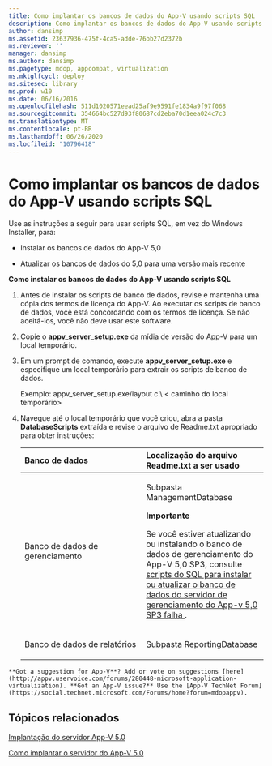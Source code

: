 ```yaml
---
title: Como implantar os bancos de dados do App-V usando scripts SQL
description: Como implantar os bancos de dados do App-V usando scripts SQL
author: dansimp
ms.assetid: 23637936-475f-4ca5-adde-76bb27d2372b
ms.reviewer: ''
manager: dansimp
ms.author: dansimp
ms.pagetype: mdop, appcompat, virtualization
ms.mktglfcycl: deploy
ms.sitesec: library
ms.prod: w10
ms.date: 06/16/2016
ms.openlocfilehash: 511d1020571eead25af9e9591fe1834a9f97f068
ms.sourcegitcommit: 354664bc527d93f80687cd2eba70d1eea024c7c3
ms.translationtype: MT
ms.contentlocale: pt-BR
ms.lasthandoff: 06/26/2020
ms.locfileid: "10796418"
---
```

# Como implantar os bancos de dados do App-V usando scripts SQL


Use as instruções a seguir para usar scripts SQL, em vez do Windows Installer, para:

-   Instalar os bancos de dados do App-V 5,0

-   Atualizar os bancos de dados do 5,0 para uma versão mais recente

**Como instalar os bancos de dados do App-V usando scripts SQL**

1. Antes de instalar os scripts de banco de dados, revise e mantenha uma cópia dos termos de licença do App-V. Ao executar os scripts de banco de dados, você está concordando com os termos de licença. Se não aceitá-los, você não deve usar este software.

2. Copie o **appv\_server\_setup.exe** da mídia de versão do App-V para um local temporário.

3. Em um prompt de comando, execute **appv\_server\_setup.exe** e especifique um local temporário para extrair os scripts de banco de dados.

   Exemplo: appv\_server\_setup.exe/layout c:\\ &lt; caminho do local temporário&gt;

4. Navegue até o local temporário que você criou, abra a pasta **DatabaseScripts** extraída e revise o arquivo de Readme.txt apropriado para obter instruções:

   <table>
   <colgroup>
   <col width="50%" />
   <col width="50%" />
   </colgroup>
   <thead>
   <tr class="header">
   <th align="left">Banco de dados</th>
   <th align="left">Localização do arquivo Readme.txt a ser usado</th>
   </tr>
   </thead>
   <tbody>
   <tr class="odd">
   <td align="left"><p>Banco de dados de gerenciamento</p></td>
   <td align="left"><p>Subpasta ManagementDatabase</p>
   <div class="alert">
   <strong>Importante</strong><br/><p>Se você estiver atualizando ou instalando o banco de dados de gerenciamento do App-V 5,0 SP3, consulte <a href="https://support.microsoft.com/kb/3031340" data-raw-source="[SQL scripts to install or upgrade the App-V 5.0 SP3 Management Server database fail](https://support.microsoft.com/kb/3031340)"> scripts do SQL para instalar ou atualizar o banco de dados do servidor de gerenciamento do App-v 5,0 SP3 falha </a> .</p>
   </div>
   <div>

   </div></td>
   </tr>
   <tr class="even">
   <td align="left"><p>Banco de dados de relatórios</p></td>
   <td align="left"><p>Subpasta ReportingDatabase</p></td>
   </tr>
   </tbody>
   </table>



~~~
**Got a suggestion for App-V**? Add or vote on suggestions [here](http://appv.uservoice.com/forums/280448-microsoft-application-virtualization). **Got an App-V issue?** Use the [App-V TechNet Forum](https://social.technet.microsoft.com/Forums/home?forum=mdopappv).
~~~

## Tópicos relacionados


[Implantação do servidor App-V 5.0](deploying-the-app-v-50-server.md)

[Como implantar o servidor do App-V 5.0](how-to-deploy-the-app-v-50-server-50sp3.md)










